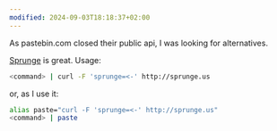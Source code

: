 ```yaml
---
modified: 2024-09-03T18:18:37+02:00
---
```


As pastebin.com closed their public api, I was looking for alternatives.

[Sprunge](http://github.com/rupa/sprunge) is great. Usage:

```bash
<command> | curl -F 'sprunge=<-' http://sprunge.us
```

or, as I use it:

```bash
alias paste="curl -F 'sprunge=<-' http://sprunge.us"
<command> | paste
```
